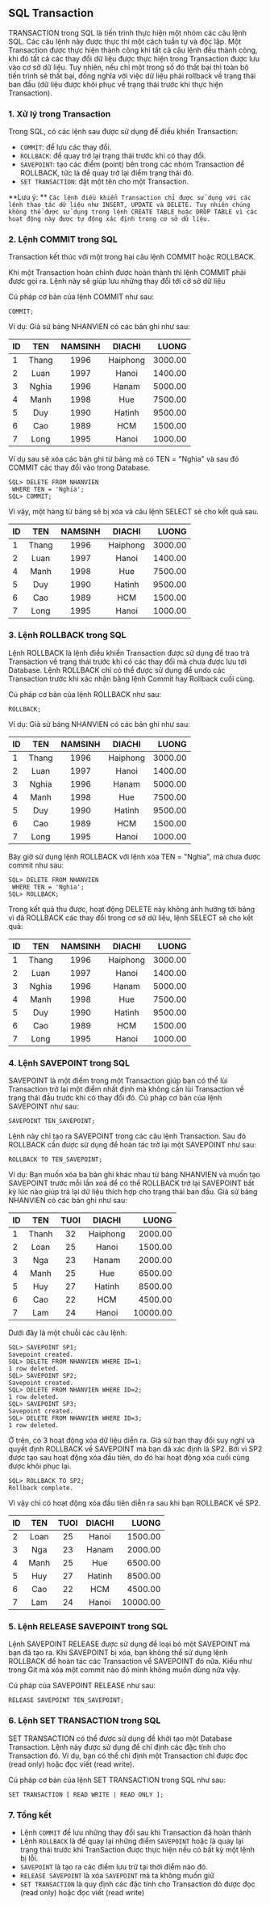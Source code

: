 ## SQL Transaction

TRANSACTION trong SQL là tiến trình thực hiện một nhóm các câu lệnh SQL. Các câu lệnh này được thực thi một cách tuần tự
và độc lập. Một Transaction được thực hiện thành công khi tất cả câu lệnh đều thành công, khi đó tất cả các thay đổi dữ
liệu được thực hiện trong Transaction được lưu vào cơ sở dữ liệu. Tuy nhiên, nếu chỉ một trong số đó thất bại thì toàn
bộ tiến trình sẽ thất bại, đồng nghĩa với việc dữ liệu phải rollback về trạng thái ban đầu (dữ liệu được khôi phục về
trạng thái trước khi thực hiện Transaction).

### 1. Xử lý trong Transaction

Trong SQL, có các lệnh sau được sử dụng để điều khiển Transaction:

- `COMMIT`: để lưu các thay đổi.
- `ROLLBACK`: để quay trở lại trạng thái trước khi có thay đổi.
- `SAVEPOINT`: tạo các điểm (point) bên trong các nhóm Transaction để ROLLBACK, tức là để quay trở lại điểm trạng thái
  đó.
- `SET TRANSACTION`: đặt một tên cho một Transaction.

**Lưu ý:
** `Các lệnh điều khiển Transaction chỉ được sử dụng với các lệnh thao tác dữ liệu như INSERT, UPDATE và DELETE. Tuy nhiên chúng không thể được sử dụng trong lệnh CREATE TABLE hoặc DROP TABLE vì các hoạt động này được tự động xác định trong cơ sở dữ liệu.`

### 2. Lệnh COMMIT trong SQL

Transaction kết thúc với một trong hai câu lệnh COMMIT hoặc ROLLBACK.

Khi một Transaction hoàn chỉnh được hoàn thành thì lệnh COMMIT phải được gọi ra. Lệnh này sẽ giúp lưu những thay đổi tới
cở sở dữ liệu

Cú pháp cơ bản của lệnh COMMIT như sau:

```
COMMIT;
```

Ví dụ: Giả sử bảng NHANVIEN có các bản ghi như sau:

| ID |  TEN  | NAMSINH |  DIACHI  |   LUONG |
|----|:-----:|:-------:|:--------:|--------:|
| 1  | Thang |  1996   | Haiphong | 3000.00 |
| 2  | Luan  |  1997   |  Hanoi   | 1400.00 |
| 3  | Nghia |  1996   |  Hanam   | 5000.00 |
| 4  | Manh  |  1998   |   Hue    | 7500.00 |
| 5  |  Duy  |  1990   |  Hatinh  | 9500.00 |
| 6  |  Cao  |  1989   |   HCM    | 1500.00 |
| 7  | Long  |  1995   |  Hanoi   | 1000.00 |

Ví dụ sau sẽ xóa các bản ghi từ bảng mà có TEN = "Nghia" và sau đó COMMIT các thay đổi vào trong Database.

```
SQL> DELETE FROM NHANVIEN
 WHERE TEN = 'Nghia';
SQL> COMMIT;
```

Vì vậy, một hàng từ bảng sẽ bị xóa và câu lệnh SELECT sẽ cho kết quả sau.

| ID |  TEN  | NAMSINH |  DIACHI  |   LUONG |
|----|:-----:|:-------:|:--------:|--------:|
| 1  | Thang |  1996   | Haiphong | 3000.00 |
| 2  | Luan  |  1997   |  Hanoi   | 1400.00 |
| 4  | Manh  |  1998   |   Hue    | 7500.00 |
| 5  |  Duy  |  1990   |  Hatinh  | 9500.00 |
| 6  |  Cao  |  1989   |   HCM    | 1500.00 |
| 7  | Long  |  1995   |  Hanoi   | 1000.00 |

### 3. Lệnh ROLLBACK trong SQL

Lệnh ROLLBACK là lệnh điều khiển Transaction được sử dụng để trao trả Transaction về trạng thái trước khi có các thay
đổi mà chưa được lưu tới Database. Lệnh ROLLBACK chỉ có thể được sử dụng để undo các Transaction trước khi xác nhận bằng
lệnh Commit hay Rollback cuối cùng.

Cú pháp cơ bản của lệnh ROLLBACK như sau:

```
ROLLBACK;
```

Ví dụ: Giả sử bảng NHANVIEN có các bản ghi như sau:

| ID |  TEN  | NAMSINH |  DIACHI  |   LUONG |
|----|:-----:|:-------:|:--------:|--------:|
| 1  | Thang |  1996   | Haiphong | 3000.00 |
| 2  | Luan  |  1997   |  Hanoi   | 1400.00 |
| 3  | Nghia |  1996   |  Hanam   | 5000.00 |
| 4  | Manh  |  1998   |   Hue    | 7500.00 |
| 5  |  Duy  |  1990   |  Hatinh  | 9500.00 |
| 6  |  Cao  |  1989   |   HCM    | 1500.00 |
| 7  | Long  |  1995   |  Hanoi   | 1000.00 |

Bây giờ sử dụng lệnh ROLLBACK với lệnh xóa TEN = "Nghia", mà chưa được commit như sau:

```
SQL> DELETE FROM NHANVIEN
 WHERE TEN = 'Nghia';
SQL> ROLLBACK;
```

Trong kết quả thu được, hoạt động DELETE này không ảnh hưởng tới bảng vì đã ROLLBACK các thay đổi trong cơ sở dữ liệu,
lệnh SELECT sẽ cho kết quả:

| ID |  TEN  | NAMSINH |  DIACHI  |   LUONG |
|----|:-----:|:-------:|:--------:|--------:|
| 1  | Thang |  1996   | Haiphong | 3000.00 |
| 2  | Luan  |  1997   |  Hanoi   | 1400.00 |
| 3  | Nghia |  1996   |  Hanam   | 5000.00 |
| 4  | Manh  |  1998   |   Hue    | 7500.00 |
| 5  |  Duy  |  1990   |  Hatinh  | 9500.00 |
| 6  |  Cao  |  1989   |   HCM    | 1500.00 |
| 7  | Long  |  1995   |  Hanoi   | 1000.00 |

### 4. Lệnh SAVEPOINT trong SQL

SAVEPOINT là một điểm trong một Transaction giúp bạn có thể lùi Transaction trở lại một điểm nhất định mà không cần lùi
Transaction về trạng thái đầu trước khi có thay đổi đó.
Cú pháp cơ bản của lệnh SAVEPOINT như sau:

```
SAVEPOINT TEN_SAVEPOINT;
```

Lệnh này chỉ tạo ra SAVEPOINT trong các câu lệnh Transaction. Sau đó ROLLBACK cần được sử dụng để hoàn tác trở lại một
SAVEPOINT như sau:

```
ROLLBACK TO TEN_SAVEPOINT;
```

Ví dụ: Bạn muốn xóa ba bản ghi khác nhau từ bảng NHANVIEN và muốn tạo SAVEPOINT trước mỗi lần xoá để có thể ROLLBACK trở
lại SAVEPOINT bất kỳ lúc nào giúp trả lại dữ liệu thích hợp cho trạng thái ban đầu.
Giả sử bảng NHANVIEN có các bản ghi như sau:

| ID |  TEN  | TUOI |  DIACHI  |    LUONG |
|----|:-----:|:----:|:--------:|---------:|
| 1  | Thanh |  32  | Haiphong |  2000.00 |
| 2  | Loan  |  25  |  Hanoi   |  1500.00 |
| 3  |  Nga  |  23  |  Hanam   |  2000.00 |
| 4  | Manh  |  25  |   Hue    |  6500.00 |
| 5  |  Huy  |  27  |  Hatinh  |  8500.00 |
| 6  |  Cao  |  22  |   HCM    |  4500.00 |
| 7  |  Lam  |  24  |  Hanoi   | 10000.00 |

Dưới đây là một chuỗi các câu lệnh:

```
SQL> SAVEPOINT SP1;
Savepoint created.
SQL> DELETE FROM NHANVIEN WHERE ID=1;
1 row deleted.
SQL> SAVEPOINT SP2;
Savepoint created.
SQL> DELETE FROM NHANVIEN WHERE ID=2;
1 row deleted.
SQL> SAVEPOINT SP3;
Savepoint created.
SQL> DELETE FROM NHANVIEN WHERE ID=3;
1 row deleted.
```

Ở trên, có 3 hoạt động xóa dữ liệu diễn ra. Giả sử bạn thay đổi suy nghĩ và quyết định ROLLBACK về SAVEPOINT mà bạn đã
xác định là SP2. Bởi vì SP2 được tạo sau hoạt động xóa đầu tiên, do đó hai hoạt động xóa cuối cùng được khôi phục lại.

```
SQL> ROLLBACK TO SP2;
Rollback complete.
```

Vì vậy chỉ có hoạt động xóa đầu tiên diễn ra sau khi bạn ROLLBACK về SP2.

| ID | TEN  | TUOI | DIACHI |    LUONG |
|----|:----:|:----:|:------:|---------:|
| 2  | Loan |  25  | Hanoi  |  1500.00 |
| 3  | Nga  |  23  | Hanam  |  2000.00 |
| 4  | Manh |  25  |  Hue   |  6500.00 |
| 5  | Huy  |  27  | Hatinh |  8500.00 |
| 6  | Cao  |  22  |  HCM   |  4500.00 |
| 7  | Lam  |  24  | Hanoi  | 10000.00 |

### 5. Lệnh RELEASE SAVEPOINT trong SQL
Lệnh SAVEPOINT RELEASE được sử dụng để loại bỏ một SAVEPOINT mà bạn đã tạo ra. Khi SAVEPOINT bị xóa, bạn không thể sử dụng lệnh ROLLBACK để hoàn tác các Transaction về SAVEPOINT đó nữa. Kiểu như trong Git mà xóa một commit nào đó mình không muốn dùng nữa vậy.

Cú pháp của SAVEPOINT RELEASE như sau:
```
RELEASE SAVEPOINT TEN_SAVEPOINT;
```
### 6. Lệnh SET TRANSACTION trong SQL
SET TRANSACTION có thể được sử dụng để khởi tạo một Database Transaction. Lệnh này được sử dụng để chỉ định các đặc tính cho Transaction đó. Ví dụ, bạn có thể chỉ định một Transaction chỉ được đọc (read only) hoặc đọc viết (read write).

Cú pháp cơ bản của lệnh SET TRANSACTION trong SQL như sau:
```
SET TRANSACTION [ READ WRITE | READ ONLY ];
```
### 7. Tổng kết
- Lệnh `COMMIT` để lưu những thay đổi sau khi Transaction đã hoàn thành
- Lệnh `ROLLBACK` là để quay lại những điểm `SAVEPOINT` hoặc là quay lại trạng thái trước khi TranSaction được thực hiện nếu có bất kỳ một lệnh bị lỗi.
- `SAVEPOINT` là tạo ra các điểm lưu trữ tại thời điểm nào đó.
- `RELEASE SAVEPOINT` là xóa `SAVEPOINT` mà ta không muốn giữ
- `SET TRANSACTION` là quy định các đặc tính cho Transaction đó được đọc (read only) hoặc đọc viết (read write)
